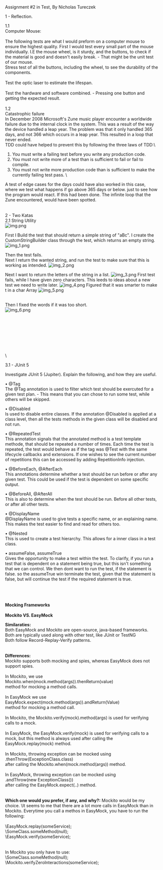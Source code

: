 Assignment #2 in Test, By Nicholas Tureczek

1 - Reflection.
 
1.1\
Computer Mouse:\
\
The following tests are what I would preform on a computer mouse to ensure the highest quality.
First I would test every small part of the mouse individually. I.E the mouse wheel, is it sturdy, and the buttons, to check if the material is
good and doesn't easily break. - That might be the unit test of our mouse.\
Stress test of all the buttons, including the wheel, to see the durability of the components.
\
\
Test the optic laser to estimate the lifespan.\
\
Test the hardware and software combined. - Pressing one button and getting the expected result.
\
\
1.2\
Catastrophic failure\
In December 2008 Microsoft's Zune music player encounter a worldwide failure due to the internal clock in the system.
This was a result of the way the device handled a leap year. The problem was that it only handled 365 days, and not 366 which occurs
in a leap year. This resulted in a loop that never ended.\
TDD could have helped to prevent this by following the three laws of TDD:\
1. You must write a failing test before you write any production code.
2. You must not write more of a test than is sufficient to fail or fail to compile.
3. You must not write more production code than is sufficient to make the currently failing test pass.
\

A test of edge cases for the days could have also worked in this case, where we test what happens if 
go above 365 days or below. just to see how the program would react. If this had been done. The infinite 
loop that the Zune encountered, would have been spotted.\
\
\
2 - Two Katas\
2.1 String Utility\
![img.png](img.png)


First I Build the test that should return a simple string of "aBc". I create the CustomStringBuilder class through the test, which returns an empty string.
![img_1.png](img_1.png)

Then the test fails.\
Next I return the wanted string, and run the test to make sure that this is working as intended.
![img_2.png](img_2.png)

Next I want to return the letters of the string in a list.
![img_3.png](img_3.png)
First test fails, while I have given zero characters. This leeds to ideas about a new test we need to write later.
![img_4.png](img_4.png)
Figured that it was smarter to make t in a char Array 
![img_5.png](img_5.png)

\
Then I fixed the words if it was too short.
\
![img_6.png](img_6.png)

\
\
\
\
\
\
\
\

3.1 - JUnit 5

Investigate JUnit 5 (Jupiter). Explain the following, and how they are useful.

• @Tag\
The @Tag annotation is used to filter which test should be exercuted for a given test plan. - This means that you can chose to run some test, while others will be skipped.

• @Disabled\
Is used to disable entire classes. If the annotation @Disabled is applied at a class level, then all the tests methods 
in the given class will be disabled and not run.

• @RepeatedTest\
This annotation signals that the annotated method is a test template methode, that should be repeated a number of times. 
Each time the test is repeated, the test would behave as if the tag was @Test with the same lifecycle callbacks and extensions.
If one wishes to see the current number of repetitions this can be accessed by adding RepetitionInfo injection.

• @BeforeEach, @AfterEach\
This annotations determine whether a test should be run before or after any given test. This could be used if the test is dependent on some specific output.

• @BeforeAll, @AfterAll\
This is also to determine when the test should be run. Before all other tests, or after all other tests.


• @DisplayName\
@DisplayName is used to give tests a specific name, or an explaining name. This makes the test easier to find and read for others too.


• @Nested\
This is used to create a test hierarchy. This allows for a inner class in a test class.


• assumeFalse, assumeTrue\
Gives the opportunity to make a test within the test. To clarify, if you run a test that is dependent on a statement being true, but this isn't something that we can control.
We then dont want to run the test, if the statement is false. so the assumeTrue win terminate the test, given that the statement is false, but will continue the test if the required statement is true.
\
\
\
\
\
**Mocking Frameworks**\
\
**Mockito VS. EasyMock**

**Similaraties:**\
Both EasyMock and Mockito are open-source, java-based frameworks.
Both are typically used along with other test, like JUnit or TestNG\
Both follow Record-Replay-Verify patterns.
\
\
\
**Differences:**\
Mockito supports both mocking and spies, whereas EasyMock does not support spies.\
\
In Mockito, we use \
Mockito.when(mock.method(args)).thenReturn(value) \
method for mocking a method calls.
\
\
In EasyMock we use \
EasyMock.expect(mock.method(args)).andReturn(Value) \
method for mocking a method call.\
\
In Mockito, the Mockito.verify(mock).method(args) is used for verifying calls to a mock.\
\
In EasyMock, the EasyMock.verify(mock) is used for verifying calls to a mock, but this method is always used after
calling the EasyMock.replay(mock) method.\
\
In Mockito, throwing exception can be mocked using \
.thenThrow(ExceptionClass.class)\
after calling the Mockito.when(mock.method(args)) method.\
\
In EasyMock, throwing exception can be mocked using \
.andThrow(new ExceptionClass()) \
after calling the EasyMock.expect(..) method.
\
\
\
**Which one would you prefer, if any, and why?:**
Mockito would be my choice.
\It seems to me that there are a lot more calls in EasyMock than in Mockito.
Everytime you call a methos in EasyMock, you have to run the following:\
\
\EasyMock.replay(someService);\
\SomeClass.someMethod(null);\
\EasyMock.verify(someService);\
\
\
In Mockito you only have to use:\
\SomeClass.someMethod(null);
\Mockito.verifyZeroInteractions(someService);

